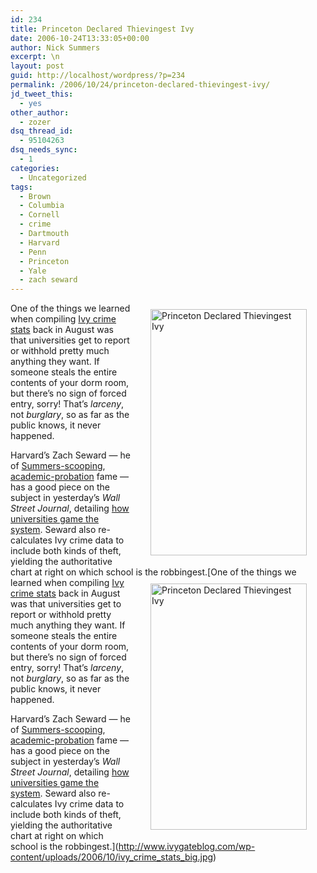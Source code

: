 ```yaml
---
id: 234
title: Princeton Declared Thievingest Ivy
date: 2006-10-24T13:33:05+00:00
author: Nick Summers
excerpt: \n
layout: post
guid: http://localhost/wordpress/?p=234
permalink: /2006/10/24/princeton-declared-thievingest-ivy/
jd_tweet_this:
  - yes
other_author:
  - zozer
dsq_thread_id:
  - 95104263
dsq_needs_sync:
  - 1
categories:
  - Uncategorized
tags:
  - Brown
  - Columbia
  - Cornell
  - crime
  - Dartmouth
  - Harvard
  - Penn
  - Princeton
  - Yale
  - zach seward
---
```

<img width="250" vspace="10" hspace="30" height="394" border="0" align="right" src="http://www.ivygateblog.com/wp-content/uploads/2006/10/ivythefts.jpg" alt="Princeton Declared Thievingest Ivy" />One of the things we learned when compiling [Ivy crime stats](http://www.ivygateblog.com/2006/08/crime_statistics_at_the_ivies_1.html) back in August was that universities get to report or withhold pretty much anything they want. If someone steals the entire contents of your dorm room, but there&#8217;s no sign of forced entry, sorry! That&#8217;s _larceny_, not _burglary_, so as far as the public knows, it never happened.

Harvard&#8217;s Zach Seward &#8212; he of [Summers-scooping](http://newyorkmetro.com/news/intelligencer/16140/), [academic-probation](http://www.harvardindependent.com/ViewArticle.aspx?ArticleID=9761) fame &#8212; has a good piece on the subject in yesterday&#8217;s _Wall Street Journal_, detailing [how universities game the system](http://online.wsj.com/public/article/SB116156090936600413-jKyDZ8vpj9EBmNn3o1sAQoOWoIc_20061121.html?mod=tff_main_tff_top). Seward also re-calculates Ivy crime data to include both kinds of theft, yielding the authoritative chart at right on which school is the robbingest.[<img width="250" vspace="10" hspace="30" height="394" border="0" align="right" src="http://www.ivygateblog.com/wp-content/uploads/2006/10/ivythefts.jpg" alt="Princeton Declared Thievingest Ivy" />One of the things we learned when compiling [Ivy crime stats](http://www.ivygateblog.com/2006/08/crime_statistics_at_the_ivies_1.html) back in August was that universities get to report or withhold pretty much anything they want. If someone steals the entire contents of your dorm room, but there&#8217;s no sign of forced entry, sorry! That&#8217;s _larceny_, not _burglary_, so as far as the public knows, it never happened.

Harvard&#8217;s Zach Seward &#8212; he of [Summers-scooping](http://newyorkmetro.com/news/intelligencer/16140/), [academic-probation](http://www.harvardindependent.com/ViewArticle.aspx?ArticleID=9761) fame &#8212; has a good piece on the subject in yesterday&#8217;s _Wall Street Journal_, detailing [how universities game the system](http://online.wsj.com/public/article/SB116156090936600413-jKyDZ8vpj9EBmNn3o1sAQoOWoIc_20061121.html?mod=tff_main_tff_top). Seward also re-calculates Ivy crime data to include both kinds of theft, yielding the authoritative chart at right on which school is the robbingest.](http://www.ivygateblog.com/wp-content/uploads/2006/10/ivy_crime_stats_big.jpg)